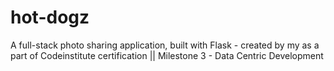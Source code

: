 # hot-dogz
A full-stack photo sharing application, built with Flask - created by my as a part of Codeinstitute certification || Milestone 3 - Data Centric Development
